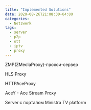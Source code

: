 ```yaml
---
title: "Implemented Solutions"
date: 2020-08-26T21:08:30-04:00
categories:
  - Netzwerk
tags:
  - server
  - p2p
  - ott
  - iptv
  - proxy
---
```


ZMP(ZMediaProxy)-прокси-сервер

HLS Proxy

HTTPAceProxy

AceY - Ace Stream Proxy

Server с порталом Ministra TV platform
